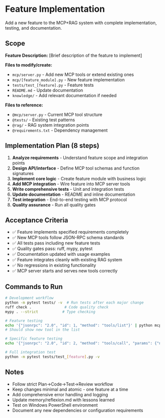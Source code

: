 # Feature Implementation

Add a new feature to the MCP+RAG system with complete implementation, testing, and documentation.

## Scope

**Feature Description:** [Brief description of the feature to implement]

**Files to modify/create:**
- `mcp/server.py` - Add new MCP tools or extend existing ones
- `mcp/[feature_module].py` - New feature implementation
- `tests/test_[feature].py` - Feature tests
- `README.md` - Update documentation
- `knowledge/` - Add relevant documentation if needed

**Files to reference:**
- `@mcp/server.py` - Current MCP tool structure
- `@tests/` - Existing test patterns
- `@rag/` - RAG system integration points
- `@requirements.txt` - Dependency management

## Implementation Plan (8 steps)

1. **Analyze requirements** - Understand feature scope and integration points
2. **Design API/interface** - Define MCP tool schemas and function signatures
3. **Implement core logic** - Create feature module with business logic
4. **Add MCP integration** - Wire feature into MCP server tools
5. **Write comprehensive tests** - Unit and integration tests
6. **Update documentation** - README and inline documentation
7. **Test integration** - End-to-end testing with MCP protocol
8. **Quality assurance** - Run all quality gates

## Acceptance Criteria

- ✅ Feature implements specified requirements completely
- ✅ New MCP tools follow JSON-RPC schema standards
- ✅ All tests pass including new feature tests
- ✅ Quality gates pass: ruff, mypy, pytest
- ✅ Documentation updated with usage examples
- ✅ Feature integrates cleanly with existing RAG system
- ✅ No regressions in existing functionality
- ✅ MCP server starts and serves new tools correctly

## Commands to Run

```bash
# Development workflow
python -m pytest tests/ -v  # Run tests after each major change
ruff check .               # Code quality check
mypy . --strict           # Type checking

# Feature testing
echo '{"jsonrpc": "2.0", "id": 1, "method": "tools/list"}' | python mcp/server.py
# Should show new tool in the list

# Specific feature testing
echo '{"jsonrpc": "2.0", "id": 2, "method": "tools/call", "params": {"name": "[new_tool]", "arguments": {...}}}' | python mcp/server.py

# Full integration test
python -m pytest tests/test_[feature].py -v
```

## Notes

- Follow strict Plan→Code→Test→Review workflow
- Keep changes minimal and atomic - one feature at a time
- Add comprehensive error handling and logging
- Update memory/reflexion.md with lessons learned
- Test on Windows PowerShell environment
- Document any new dependencies or configuration requirements
